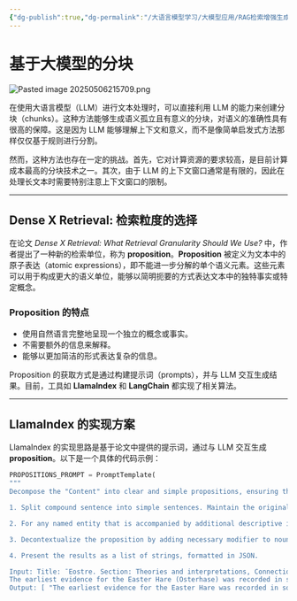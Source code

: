 ```yaml
---
{"dg-publish":true,"dg-permalink":"/大语言模型学习/大模型应用/RAG检索增强生成/基于大模型的分块","dg-home":false,"dg-description":"在此输入笔记的描述","dg-hide":false,"dg-hide-title":false,"dg-show-backlinks":true,"dg-show-local-graph":true,"dg-show-inline-title":true,"dg-pinned":false,"dg-passphrase":"在此输入访问密码","dg-enable-mathjax":false,"dg-enable-mermaid":false,"dg-enable-uml":false,"dg-note-icon":0,"dg-enable-dataview":false,"tags":["NLP"],"permalink":"/大语言模型学习/大模型应用/RAG检索增强生成/基于大模型的分块/","dgShowBacklinks":true,"dgShowLocalGraph":true,"dgShowInlineTitle":true,"dgPassFrontmatter":true,"noteIcon":0,"created":"2025-05-06T21:55:57.000+08:00","updated":"2025-05-06T22:00:11.000+08:00"}
---
```


# 基于大模型的分块

![Pasted image 20250506215709.png](/img/user/%E9%99%84%E4%BB%B6/Pasted%20image%2020250506215709.png)

在使用大语言模型（LLM）进行文本处理时，可以直接利用 LLM 的能力来创建分块（chunks）。这种方法能够生成语义孤立且有意义的分块，对语义的准确性具有很高的保障。这是因为 LLM 能够理解上下文和意义，而不是像简单启发式方法那样仅仅基于规则进行分割。

然而，这种方法也存在一定的挑战。首先，它对计算资源的要求较高，是目前计算成本最高的分块技术之一。其次，由于 LLM 的上下文窗口通常是有限的，因此在处理长文本时需要特别注意上下文窗口的限制。

---

## Dense X Retrieval: 检索粒度的选择

在论文 *Dense X Retrieval: What Retrieval Granularity Should We Use?* 中，作者提出了一种新的检索单位，称为 **proposition**。**Proposition** 被定义为文本中的原子表达（atomic expressions），即不能进一步分解的单个语义元素。这些元素可以用于构成更大的语义单位，能够以简明扼要的方式表达文本中的独特事实或特定概念。

### Proposition 的特点

- 使用自然语言完整地呈现一个独立的概念或事实。
- 不需要额外的信息来解释。
- 能够以更加简洁的形式表达复杂的信息。

Proposition 的获取方式是通过构建提示词（prompts），并与 LLM 交互生成结果。目前，工具如 **LlamaIndex** 和 **LangChain** 都实现了相关算法。

---

## LlamaIndex 的实现方案

LlamaIndex 的实现思路是基于论文中提供的提示词，通过与 LLM 交互生成 **proposition**。以下是一个具体的代码示例：

```python
PROPOSITIONS_PROMPT = PromptTemplate(
"""
Decompose the "Content" into clear and simple propositions, ensuring they are interpretable out of context.

1. Split compound sentence into simple sentences. Maintain the original phrasing from the input whenever possible.

2. For any named entity that is accompanied by additional descriptive information, separate this information into its own distinct proposition.

3. Decontextualize the proposition by adding necessary modifier to nouns or entire sentences and replacing pronouns (e.g., "it", "he", "she", "they", "this", "that") with the full name of the entities they refer to.

4. Present the results as a list of strings, formatted in JSON.

Input: Title: ¯Eostre. Section: Theories and interpretations, Connection to Easter Hares. Content:
The earliest evidence for the Easter Hare (Osterhase) was recorded in south-west Germany in 1678 by the professor of medicine Georg Franck von Franckenau, but it remained unknown in other parts of Germany until the 18th century. Scholar Richard Sermon writes that "hares were frequently seen in gardens in spring, and thus may have served as a convenient explanation for the origin of the colored eggs hidden there for children. Alternatively, there is a European tradition that hares laid eggs, since a hare’s scratch or form and a lapwing’s nest look very similar, and both occur on grassland and are first seen in the spring. In the nineteenth century the influence of Easter cards, toys, and books was to make the Easter Hare/Rabbit popular throughout Europe. German immigrants then exported the custom to Britain and America where it evolved into the Easter Bunny."
Output: [ "The earliest evidence for the Easter Hare was recorded in south-west Germany in 1678 by Georg Franck von Franckenau.", "Georg Franck von Franckenau was a professor of medicine.", "The evidence for the Easter Hare remained unknown in other parts of Germany until the 18th century.", "Richard Sermon was a scholar.", "Richard Sermon writes a hypothesis about the possible explanation for the connection between hares and the tradition during Easter", "